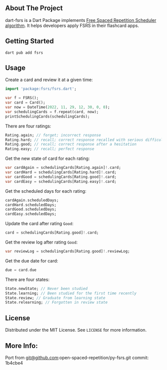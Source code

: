 ## About The Project

dart-fsrs is a Dart Package implements [Free Spaced Repetition Scheduler algorithm](https://github.com/open-spaced-repetition/free-spaced-repetition-scheduler). It helps developers apply FSRS in their flashcard apps.

## Getting Started

```
dart pub add fsrs
```

## Usage

Create a card and review it at a given time:
```dart
import 'package:fsrs/fsrs.dart';

var f = FSRS();
var card = Card();
var now = DateTime(2022, 11, 29, 12, 30, 0, 0);
var schedulingCards = f.repeat(card, now);
printSchedulingCards(schedulingCards);
```

There are four ratings:
```dart
Rating.again; // forget; incorrect response
Rating.hard; // recall; correct response recalled with serious difficulty
Rating.good; // recall; correct response after a hesitation
Rating.easy; // recall; perfect response
```


Get the new state of card for each rating:
```dart
var cardAgain = schedulingCards[Rating.again]!.card;
var cardHard = schedulingCards[Rating.hard]!.card;
var cardGood = schedulingCards[Rating.good]!.card;
var cardEasy = schedulingCards[Rating.easy]!.card;
```

Get the scheduled days for each rating:
```dart
cardAgain.scheduledDays;
cardHard.scheduledDays;
cardGood.scheduledDays;
cardEasy.scheduledDays;
```

Update the card after rating `Good`:
```dart
card = schedulingCards[Rating.good]!.card;
```

Get the review log after rating `Good`:
```dart
var reviewLog = schedulingCards[Rating.good]!.reviewLog;
```

Get the due date for card:
```dart
due = card.due
```

There are four states:
```dart
State.newState; // Never been studied
State.learning; // Been studied for the first time recently
State.review; // Graduate from learning state
State.relearning; // Forgotten in review state
```

## License

Distributed under the MIT License. See `LICENSE` for more information.

## More Info: 
Port from git@github.com:open-spaced-repetition/py-fsrs.git
commit: 1b4cbe4
